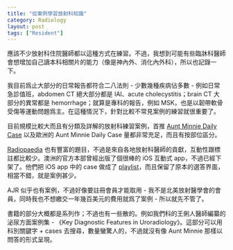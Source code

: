 ```yaml
---
title: "從案例學習放射科知識"
category: Radiology
layout: post
tags: ["Resident"]
---
```


應該不少放射科住院醫師都以這種方式在練習。不過，我想到可能有些臨牀科醫師會想增加自己讀本科相關片的能力（像是神內外、消化內外科），所以也記錄一下。

我目前爲止大部分的日常報告都符合二八法則 - 少數幾種疾病佔多數 - 例如日常急診值班，abdomen CT 絕大部分都是 IAI、acute cholecystitis；brain CT 大部分的異常都是 hemorrhage；就算是專科的報告，例如 MSK，也是以韌帶軟骨受傷等運動問題爲主。在這種情況下，針對比較不常見案例的練習就很重要了。

目前規模比較大而且有分類及詳解的放射科練習案例，首推 [Aunt Minnie Daily Case](https://www.auntminnie.com/index.aspx) 以及歐洲的 Aunt Minnie Daily Case 量都非常充足，而且有按部位區分。

[Radiopaedia](https://radiopaedia.org/playlists) 也有豐富的題目，不過是來自各地放射科醫師的貢獻，互動性跟標註都比較少。澳洲的官方本部曾經出版了個很棒的 iOS 互動式 app，不過已經下架了。他們把 iOS app 中的 case 做成了 [playlist](https://radiopaedia.org/articles/ios-case-packs)，而且保留了原本的選答界面，相當不錯，就是案例甚少。

AJR 似乎也有案例，不過好像要註冊會員才能取用 - 我不是北美放射醫學會的會員，同時我也不想繳交一年幾百美元的費用就爲了案例 - 所以就先不管了。

書籍的部分大概都是系列作；不過也有一些散的。例如我們科的王俐人醫師編纂的泌尿方面案例集 - 《Key Diagnostic Features in Uroradiology》。這部分可以用科別關鍵字 + cases 去搜尋，數量蠻驚人的，不過就沒有像 Aunt Minnie 那樣以問答的形式呈現。

